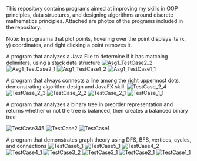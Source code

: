 This repository contains programs aimed at improving my skills in OOP principles, data structures, and
designing algorithms around discrete mathematics principles. Attached are photos of the programs included in the repository.

Note: In prograama that plot points, hovering over the point displays its (x, y) coordinates, and right clicking a point removes it.

A program that analyzes a Java File to determine if it has matching delimiters, using a stack data structure
![Asg1_TestCase2_2](https://github.com/suspiciousZolotayaRybka/DataStructuresAndAlgorithmDesign/assets/116288117/c8da3745-2d2a-413d-a21d-6193ea8017dd)
![Asg1_TestCase2_1](https://github.com/suspiciousZolotayaRybka/DataStructuresAndAlgorithmDesign/assets/116288117/714870f6-6fe6-4c47-b1b1-ee40cacfa027)
![Asg1_TestCase1_2](https://github.com/suspiciousZolotayaRybka/DataStructuresAndAlgorithmDesign/assets/116288117/01c015f1-9f76-4746-96df-fa262cd38ced)
![Asg1_TestCase1_1](https://github.com/suspiciousZolotayaRybka/DataStructuresAndAlgorithmDesign/assets/116288117/c8125e5a-6996-4c70-9fd3-8b8599a575d9)

A program that always connects a line among the right uppermost dots, demonstrating algorithm design and JavaFX skill.
![TestCase_2_4](https://github.com/suspiciousZolotayaRybka/DataStructuresAndAlgorithmDesign/assets/116288117/6c399092-e430-4a67-98f4-6e7558c8c24f)
![TestCase_2_3](https://github.com/suspiciousZolotayaRybka/DataStructuresAndAlgorithmDesign/assets/116288117/a0dcafac-1a23-406b-9fb4-6204eb33d6e9)
![TestCase_2_2](https://github.com/suspiciousZolotayaRybka/DataStructuresAndAlgorithmDesign/assets/116288117/ef10d99e-f759-4481-bbf5-890e17eb76d1)
![TestCase_2_1](https://github.com/suspiciousZolotayaRybka/DataStructuresAndAlgorithmDesign/assets/116288117/f828a214-9ce3-4049-ad01-57569b164b39)
![TestCase_1_1](https://github.com/suspiciousZolotayaRybka/DataStructuresAndAlgorithmDesign/assets/116288117/ba1f8e2d-5685-4549-9f17-53b49028660f)

A program that analyzes a binary tree in preorder representation and returns whether or not the tree is balanced, then creates a balanced binary tree

![TestCase345](https://github.com/suspiciousZolotayaRybka/DataStructuresAndAlgorithmDesign/assets/116288117/e7841fd7-c150-404a-9cee-db9f7fe753bd)
![TestCase2](https://github.com/suspiciousZolotayaRybka/DataStructuresAndAlgorithmDesign/assets/116288117/4f5cd5dc-8eb2-4e6b-9912-146b4e8b2a99)
![TestCase1](https://github.com/suspiciousZolotayaRybka/DataStructuresAndAlgorithmDesign/assets/116288117/140423cd-ca24-43a6-b4ff-fd3b1cb03893)


A program that demonstrates graph theory using DFS, BFS, vertices, cycles, and connections
![TestCase6_1](https://github.com/suspiciousZolotayaRybka/DataStructuresAndAlgorithmDesign/assets/116288117/88d8933b-012c-4733-9271-f66d27ed22d5)
![TestCase5_1](https://github.com/suspiciousZolotayaRybka/DataStructuresAndAlgorithmDesign/assets/116288117/b7bbd47e-5a89-4065-b754-36955bee986f)
![TestCase4_2](https://github.com/suspiciousZolotayaRybka/DataStructuresAndAlgorithmDesign/assets/116288117/2dcbfefd-6527-4cbc-8f9b-3f21e69501ce)
![TestCase4_1](https://github.com/suspiciousZolotayaRybka/DataStructuresAndAlgorithmDesign/assets/116288117/6a2ee01c-3641-4466-a8cb-ef6f7d29276a)
![TestCase3_2](https://github.com/suspiciousZolotayaRybka/DataStructuresAndAlgorithmDesign/assets/116288117/849a31fe-5765-4631-beae-e6281d645209)
![TestCase3_1](https://github.com/suspiciousZolotayaRybka/DataStructuresAndAlgorithmDesign/assets/116288117/2849b59c-b473-4e38-bb11-8683a1246d43)
![TestCase2_1](https://github.com/suspiciousZolotayaRybka/DataStructuresAndAlgorithmDesign/assets/116288117/485919f9-425d-42d7-aa5b-61b04feaef89)
![TestCase1_1](https://github.com/suspiciousZolotayaRybka/DataStructuresAndAlgorithmDesign/assets/116288117/9dd98703-880f-49ff-b0f1-bc534d2e4e9c)


